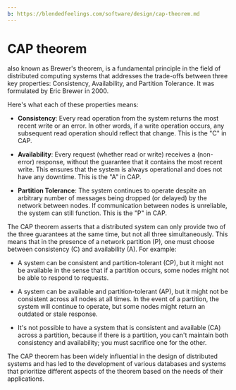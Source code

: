 ```yaml
---
b: https://blendedfeelings.com/software/design/cap-theorem.md
---
```


# CAP theorem 
also known as Brewer's theorem, is a fundamental principle in the field of distributed computing systems that addresses the trade-offs between three key properties: Consistency, Availability, and Partition Tolerance. It was formulated by Eric Brewer in 2000.

Here's what each of these properties means:

- **Consistency**: Every read operation from the system returns the most recent write or an error. In other words, if a write operation occurs, any subsequent read operation should reflect that change. This is the "C" in CAP.

- **Availability**: Every request (whether read or write) receives a (non-error) response, without the guarantee that it contains the most recent write. This ensures that the system is always operational and does not have any downtime. This is the "A" in CAP.

- **Partition Tolerance**: The system continues to operate despite an arbitrary number of messages being dropped (or delayed) by the network between nodes. If communication between nodes is unreliable, the system can still function. This is the "P" in CAP.

The CAP theorem asserts that a distributed system can only provide two of the three guarantees at the same time, but not all three simultaneously. This means that in the presence of a network partition (P), one must choose between consistency (C) and availability (A). For example:

- A system can be consistent and partition-tolerant (CP), but it might not be available in the sense that if a partition occurs, some nodes might not be able to respond to requests.

- A system can be available and partition-tolerant (AP), but it might not be consistent across all nodes at all times. In the event of a partition, the system will continue to operate, but some nodes might return an outdated or stale response.

- It's not possible to have a system that is consistent and available (CA) across a partition, because if there is a partition, you can't maintain both consistency and availability; you must sacrifice one for the other.

The CAP theorem has been widely influential in the design of distributed systems and has led to the development of various databases and systems that prioritize different aspects of the theorem based on the needs of their applications.